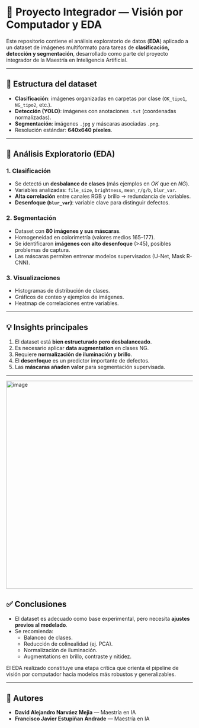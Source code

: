 # 📘 Proyecto Integrador — Visión por Computador y EDA

Este repositorio contiene el análisis exploratorio de datos (**EDA**) aplicado a un dataset de imágenes multiformato para tareas de **clasificación, detección y segmentación**, desarrollado como parte del proyecto integrador de la Maestría en Inteligencia Artificial.

---

## 📂 Estructura del dataset
- **Clasificación**: imágenes organizadas en carpetas por clase (`OK_tipo1`, `NG_tipo2`, etc.).  
- **Detección (YOLO)**: imágenes con anotaciones `.txt` (coordenadas normalizadas).  
- **Segmentación**: imágenes `.jpg` y máscaras asociadas `.png`.  
- Resolución estándar: **640x640 píxeles**.  

---

## 🔎 Análisis Exploratorio (EDA)

### 1. Clasificación
- Se detectó un **desbalance de clases** (más ejemplos en *OK* que en *NG*).  
- Variables analizadas: `file_size`, `brightness`, `mean_r/g/b`, `blur_var`.  
- **Alta correlación** entre canales RGB y brillo → redundancia de variables.  
- **Desenfoque (`blur_var`)**: variable clave para distinguir defectos.  

### 2. Segmentación
- Dataset con **80 imágenes y sus máscaras**.  
- Homogeneidad en colorimetría (valores medios 165–177).  
- Se identificaron **imágenes con alto desenfoque** (>45), posibles problemas de captura.  
- Las máscaras permiten entrenar modelos supervisados (U-Net, Mask R-CNN).  

### 3. Visualizaciones
- Histogramas de distribución de clases.  
- Gráficos de conteo y ejemplos de imágenes.  
- Heatmap de correlaciones entre variables.  

---

## 💡 Insights principales
1. El dataset está **bien estructurado pero desbalanceado**.  
2. Es necesario aplicar **data augmentation** en clases NG.  
3. Requiere **normalización de iluminación y brillo**.  
4. El **desenfoque** es un predictor importante de defectos.  
5. Las **máscaras añaden valor** para segmentación supervisada.  

---
<img width="1047" height="562" alt="image" src="https://github.com/user-attachments/assets/409c8f93-5046-4b0f-b4f9-f7c3341b0e8d" />


## ✅ Conclusiones
- El dataset es adecuado como base experimental, pero necesita **ajustes previos al modelado**.  
- Se recomienda:
  - Balanceo de clases.  
  - Reducción de colinealidad (ej. PCA).  
  - Normalización de iluminación.  
  - Augmentations en brillo, contraste y nitidez.  

El EDA realizado constituye una etapa crítica que orienta el pipeline de visión por computador hacia modelos más robustos y generalizables.  

---

## 👥 Autores
- **David Alejandro Narváez Mejia** — Maestría en IA  
- **Francisco Javier Estupiñan Andrade** — Maestría en IA  
